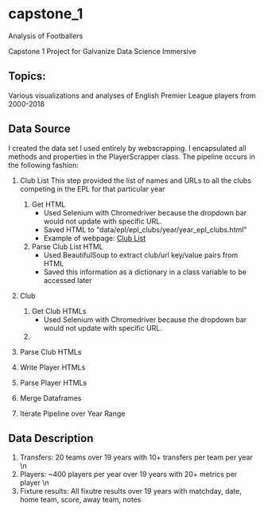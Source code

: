 # capstone_1
Analysis of Footballers

Capstone 1 Project for Galvanize Data Science Immersive

## Topics:
Various visualizations and analyses of English Premier League players from 2000-2018

## Data Source
I created the data set I used entirely by webscrapping. I encapsulated all methods and properties in the PlayerScrapper class.
The pipeline occurs in the following fashion:
1. Club List
This step provided the list of names and URLs to all the clubs competing in the EPL for that particular year
    1. Get HTML
        * Used Selenium with Chromedriver because the dropdown bar would not update with specific URL. 
        * Saved HTML to "data/epl/epl_clubs/year/year_epl_clubs.html"
        * Example of webpage: [Club List](https://www.premierleague.com/clubs?se=210)
    2. Parse Club List HTML
        * Used BeautifulSoup to extract club/url key/value pairs from HTML
        * Saved this information as a dictionary in a class variable to be accessed later
1. Club
    1. Get Club HTMLs
        * Used Selenium with Chromedriver because the dropdown bar would not update with specific URL. 
    1.
1. Parse Club HTMLs

1. Write Player HTMLs

1. Parse Player HTMLs

1. Merge Dataframes

1. Iterate Pipeline over Year Range
## Data Description
1. Transfers: 20 teams over 19 years with 10+ transfers per team per year \n
1. Players: ~400 players per year over 19 years with 20+ metrics per player \n
1. Fixture results: All fixutre results over 19 years with matchday, date, home team, score, away team, notes
